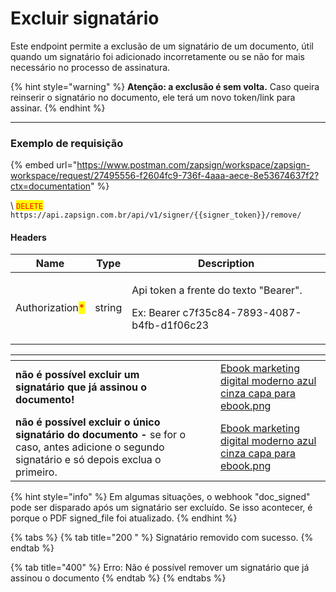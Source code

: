 # Excluir signatário

Este endpoint permite a exclusão de um signatário de um documento, útil quando um signatário foi adicionado incorretamente ou se não for mais necessário no processo de assinatura.

{% hint style="warning" %}
**Atenção: a exclusão é sem volta.** Caso queira reinserir o signatário no documento, ele terá um novo token/link para assinar.
{% endhint %}

***

### Exemplo de requisição

{% embed url="https://www.postman.com/zapsign/workspace/zapsign-workspace/request/27495556-f2604fc9-736f-4aaa-aece-8e53674637f2?ctx=documentation" %}

\ <mark style="color:red;">`DELETE`</mark> `https://api.zapsign.com.br/api/v1/signer/{{signer_token}}/remove/`

#### Headers

| Name                                            | Type   | Description                                                                                     |
| ----------------------------------------------- | ------ | ----------------------------------------------------------------------------------------------- |
| Authorization<mark style="color:red;">\*</mark> | string | <p>Api token a frente do texto "Bearer". </p><p>Ex: Bearer c7f35c84-7893-4087-b4fb-d1f06c23</p> |

<table data-view="cards"><thead><tr><th></th><th></th><th></th><th data-hidden data-card-cover data-type="files"></th></tr></thead><tbody><tr><td><strong>não é possível excluir um signatário que já assinou o documento!</strong></td><td></td><td></td><td><a href="../.gitbook/assets/Ebook marketing digital moderno azul cinza capa para ebook.png">Ebook marketing digital moderno azul cinza capa para ebook.png</a></td></tr><tr><td> <strong>não é possível excluir o único signatário do documento -</strong> se for o caso, antes adicione o segundo signatário e só depois exclua o primeiro.</td><td></td><td></td><td><a href="../.gitbook/assets/Ebook marketing digital moderno azul cinza capa para ebook.png">Ebook marketing digital moderno azul cinza capa para ebook.png</a></td></tr></tbody></table>

{% hint style="info" %}
Em algumas situações, o webhook "doc\_signed" pode ser disparado após um signatário ser excluído. Se isso acontecer, é porque o PDF signed\_file foi atualizado.
{% endhint %}

{% tabs %}
{% tab title="200 " %}
Signatário removido com sucesso.
{% endtab %}

{% tab title="400" %}
Erro: Não é possível remover um signatário que já assinou o documento
{% endtab %}
{% endtabs %}

